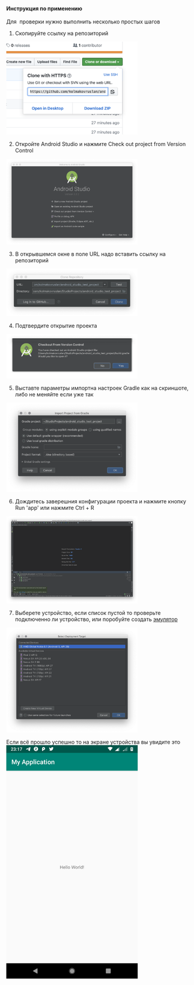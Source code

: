 #### Инструкция по применению

Для  проверки нужно выполнить несколько простых шагов

1. Скопируйте ссылку на репозиторий  
<img src="https://raw.githubusercontent.com/kolmakovruslan/android_studio_test_project/master/screenshots/0.png" width="350" />  

2. Откройте Android Studio и нажмите Check out project from Version Control  
<img src="https://raw.githubusercontent.com/kolmakovruslan/android_studio_test_project/master/screenshots/1.png" width="350" />  

3. В открывшемся окне в поле URL надо вставить ссылку на репозиторий  
<img src="https://raw.githubusercontent.com/kolmakovruslan/android_studio_test_project/master/screenshots/2.png" width="350" />  

4. Подтвердите открытие проекта  
<img src="https://raw.githubusercontent.com/kolmakovruslan/android_studio_test_project/master/screenshots/3.png" width="350" />  

5. Выставте параметры импортна настроек Gradle как на скриншоте, либо не меняйте если уже так  
<img src="https://raw.githubusercontent.com/kolmakovruslan/android_studio_test_project/master/screenshots/4.png" width="350" />  

6. Дождитесь заверешния конфигурации проекта и нажмите кнопку Run 'app' или нажмите Ctrl +  R  
<img src="https://raw.githubusercontent.com/kolmakovruslan/android_studio_test_project/master/screenshots/5.png" width="350" />  

7. Выберете устройство, если список пустой то проверьте подключенно ли устройство, или поробуйте создать [эмулятор](https://developer.android.com/studio/run/managing-avds)  
<img src="https://raw.githubusercontent.com/kolmakovruslan/android_studio_test_project/master/screenshots/6.png" width="350" />  

Если всё прошло успешно то на экране устройства вы увидите это  
<img src="https://raw.githubusercontent.com/kolmakovruslan/android_studio_test_project/master/screenshots/success.png" width="350" /> 
